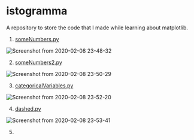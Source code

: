 # istogramma
A repository to store the code that I made while learning about matplotlib.

1. [someNumbers.py](https://github.com/yashk2000/istogramma/blob/master/someNumbers.py)

![Screenshot from 2020-02-08 23-48-32](https://user-images.githubusercontent.com/41234408/74090075-b85bda80-4acd-11ea-96cf-b5d5e8089afc.png)

2. [someNumbers2.py](https://github.com/yashk2000/istogramma/blob/master/someNumbers2.py)

![Screenshot from 2020-02-08 23-50-29](https://user-images.githubusercontent.com/41234408/74090090-cf9ac800-4acd-11ea-8095-ded9eecf6a99.png)

3. [categoricalVariables.py](https://github.com/yashk2000/istogramma/blob/master/categoricalVariables.py)

![Screenshot from 2020-02-08 23-52-20](https://user-images.githubusercontent.com/41234408/74090136-21dbe900-4ace-11ea-88c9-c4d4df9ec370.png)

4. [dashed.py](https://github.com/yashk2000/istogramma/blob/master/dashed.py)

![Screenshot from 2020-02-08 23-53-41](https://user-images.githubusercontent.com/41234408/74090147-4041e480-4ace-11ea-9a7f-c2ce56d4951a.png)

5. 

